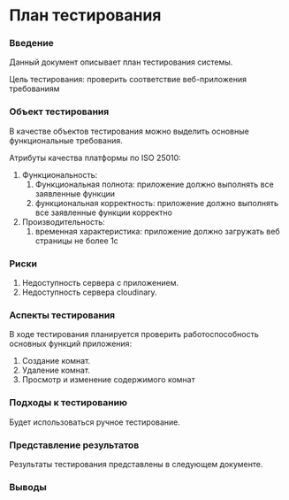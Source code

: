 # План тестирования
### Введение
Данный документ описывает план тестирования системы.

Цель тестирования: проверить соответствие веб-приложения требованиям

### Объект тестирования
В качестве объектов тестирования можно выделить основные функциональные требования.

Атрибуты качества платформы по ISO 25010:
1. Функциональность:
   1. Функциональная полнота: приложение должно выполнять все заявленные функции
   2. функциональная корректность: приложение должно выполнять все заявленные функции корректно
2. Производительность:
   1. временная характеристика: приложение должно загружать веб страницы не более 1с

### Риски
1. Недоступность сервера с приложением.
2. Недоступность сервера cloudinary.

### Аспекты тестирования
В ходе тестирования планируется проверить работоспособность основных функций приложения:
1. Создание комнат.
2. Удаление комнат.
3. Просмотр и изменение содержимого комнат

### Подходы к тестированию
Будет использоваться ручное тестирование.
### Представление результатов
Результаты тестирования представлены в следующем документе.
### Выводы